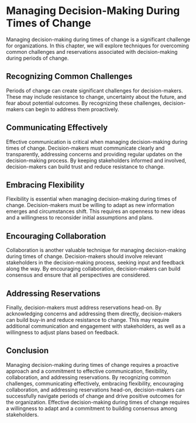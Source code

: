 Managing Decision-Making During Times of Change
==================================================================================================

Managing decision-making during times of change is a significant challenge for organizations. In this chapter, we will explore techniques for overcoming common challenges and reservations associated with decision-making during periods of change.

Recognizing Common Challenges
-----------------------------

Periods of change can create significant challenges for decision-makers. These may include resistance to change, uncertainty about the future, and fear about potential outcomes. By recognizing these challenges, decision-makers can begin to address them proactively.

Communicating Effectively
-------------------------

Effective communication is critical when managing decision-making during times of change. Decision-makers must communicate clearly and transparently, addressing concerns and providing regular updates on the decision-making process. By keeping stakeholders informed and involved, decision-makers can build trust and reduce resistance to change.

Embracing Flexibility
---------------------

Flexibility is essential when managing decision-making during times of change. Decision-makers must be willing to adapt as new information emerges and circumstances shift. This requires an openness to new ideas and a willingness to reconsider initial assumptions and plans.

Encouraging Collaboration
-------------------------

Collaboration is another valuable technique for managing decision-making during times of change. Decision-makers should involve relevant stakeholders in the decision-making process, seeking input and feedback along the way. By encouraging collaboration, decision-makers can build consensus and ensure that all perspectives are considered.

Addressing Reservations
-----------------------

Finally, decision-makers must address reservations head-on. By acknowledging concerns and addressing them directly, decision-makers can build buy-in and reduce resistance to change. This may require additional communication and engagement with stakeholders, as well as a willingness to adjust plans based on feedback.

Conclusion
----------

Managing decision-making during times of change requires a proactive approach and a commitment to effective communication, flexibility, collaboration, and addressing reservations. By recognizing common challenges, communicating effectively, embracing flexibility, encouraging collaboration, and addressing reservations head-on, decision-makers can successfully navigate periods of change and drive positive outcomes for the organization. Effective decision-making during times of change requires a willingness to adapt and a commitment to building consensus among stakeholders.
